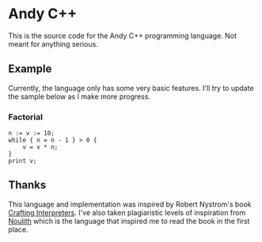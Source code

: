 # Andy C++

This is the source code for the Andy C++ programming language. Not meant for anything serious.

## Example

Currently, the language only has some very basic features. I'll try to update the sample below as I make more progress.

### Factorial
```ndc
n := v := 10;
while { n = n - 1 } > 0 {
    v = v * n;
}
print v;
```

## Thanks

This language and implementation was inspired by Robert Nystrom's book [Crafting Interpreters](https://craftinginterpreters.com/). I've also taken
plagiaristic levels of inspiration from [Noulith](https://github.com/betaveros/noulith) which is the language that
inspired me to read the book in the first place.
